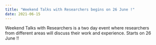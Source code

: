 ```yaml
---
title: "Weekend Talks with Researchers begins on 26 June !"
date: 2021-06-15
---
```


Weekend Talks with Researchers is a two day event where researchers from different areas will discuss their work and experience. Starts on 26 June !!
